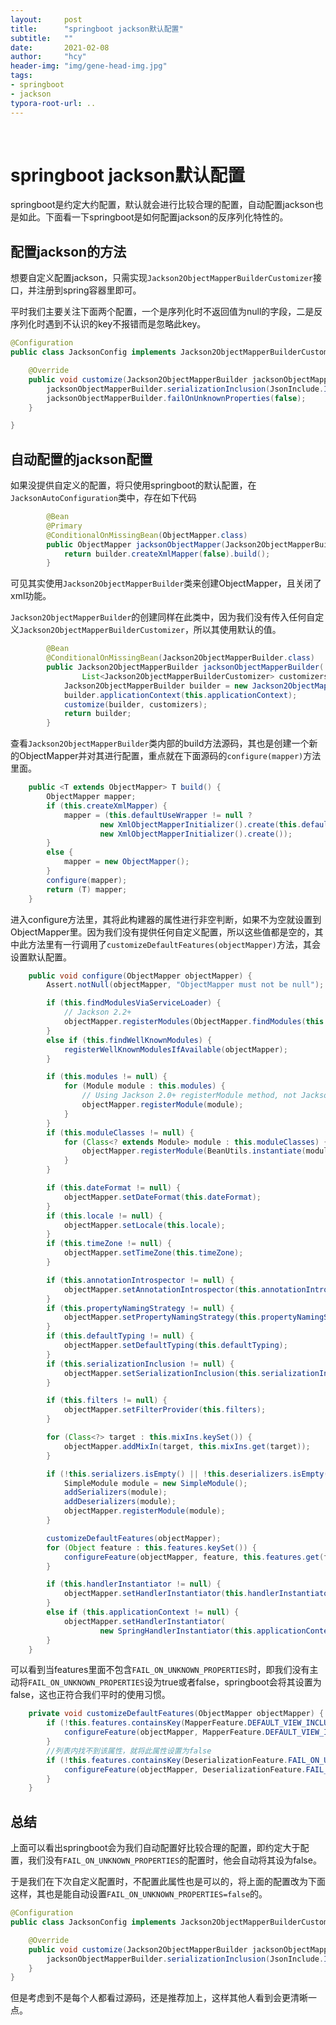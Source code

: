 ```yaml
---
layout:     post
title:      "springboot jackson默认配置"
subtitle:   ""
date:       2021-02-08
author:     "hcy"
header-img: "img/gene-head-img.jpg"
tags:
- springboot
- jackson
typora-root-url: ..
---
```


​	

# springboot jackson默认配置



​		springboot是约定大约配置，默认就会进行比较合理的配置，自动配置jackson也是如此。下面看一下springboot是如何配置jackson的反序列化特性的。



## 配置jackson的方法

​		想要自定义配置jackson，只需实现`Jackson2ObjectMapperBuilderCustomizer`接口，并注册到spring容器里即可。

平时我们主要关注下面两个配置，一个是序列化时不返回值为null的字段，二是反序列化时遇到不认识的key不报错而是忽略此key。

```java
@Configuration
public class JacksonConfig implements Jackson2ObjectMapperBuilderCustomizer {

    @Override
    public void customize(Jackson2ObjectMapperBuilder jacksonObjectMapperBuilder) {
        jacksonObjectMapperBuilder.serializationInclusion(JsonInclude.Include.NON_NULL);
        jacksonObjectMapperBuilder.failOnUnknownProperties(false);
    }

}
```



## 自动配置的jackson配置

如果没提供自定义的配置，将只使用springboot的默认配置，在`JacksonAutoConfiguration`类中，存在如下代码

```java
		@Bean
		@Primary
		@ConditionalOnMissingBean(ObjectMapper.class)
		public ObjectMapper jacksonObjectMapper(Jackson2ObjectMapperBuilder builder) {
			return builder.createXmlMapper(false).build();
		}
```

可见其实使用`Jackson2ObjectMapperBuilder`类来创建ObjectMapper，且关闭了xml功能。





`Jackson2ObjectMapperBuilder`的创建同样在此类中，因为我们没有传入任何自定义`Jackson2ObjectMapperBuilderCustomizer`，所以其使用默认的值。

```java
		@Bean
		@ConditionalOnMissingBean(Jackson2ObjectMapperBuilder.class)
		public Jackson2ObjectMapperBuilder jacksonObjectMapperBuilder(
				List<Jackson2ObjectMapperBuilderCustomizer> customizers) {
			Jackson2ObjectMapperBuilder builder = new Jackson2ObjectMapperBuilder();
			builder.applicationContext(this.applicationContext);
			customize(builder, customizers);
			return builder;
		}
```



查看`Jackson2ObjectMapperBuilder`类内部的build方法源码，其也是创建一个新的ObjectMapper并对其进行配置，重点就在下面源码的`configure(mapper)`方法里面。

```java
	public <T extends ObjectMapper> T build() {
		ObjectMapper mapper;
		if (this.createXmlMapper) {
			mapper = (this.defaultUseWrapper != null ?
					new XmlObjectMapperInitializer().create(this.defaultUseWrapper) :
					new XmlObjectMapperInitializer().create());
		}
		else {
			mapper = new ObjectMapper();
		}
		configure(mapper);
		return (T) mapper;
	}
```



​		进入configure方法里，其将此构建器的属性进行非空判断，如果不为空就设置到ObjectMapper里。因为我们没有提供任何自定义配置，所以这些值都是空的，其中此方法里有一行调用了`customizeDefaultFeatures(objectMapper)`方法，其会设置默认配置。

```java
	public void configure(ObjectMapper objectMapper) {
		Assert.notNull(objectMapper, "ObjectMapper must not be null");

		if (this.findModulesViaServiceLoader) {
			// Jackson 2.2+
			objectMapper.registerModules(ObjectMapper.findModules(this.moduleClassLoader));
		}
		else if (this.findWellKnownModules) {
			registerWellKnownModulesIfAvailable(objectMapper);
		}

		if (this.modules != null) {
			for (Module module : this.modules) {
				// Using Jackson 2.0+ registerModule method, not Jackson 2.2+ registerModules
				objectMapper.registerModule(module);
			}
		}
		if (this.moduleClasses != null) {
			for (Class<? extends Module> module : this.moduleClasses) {
				objectMapper.registerModule(BeanUtils.instantiate(module));
			}
		}

		if (this.dateFormat != null) {
			objectMapper.setDateFormat(this.dateFormat);
		}
		if (this.locale != null) {
			objectMapper.setLocale(this.locale);
		}
		if (this.timeZone != null) {
			objectMapper.setTimeZone(this.timeZone);
		}

		if (this.annotationIntrospector != null) {
			objectMapper.setAnnotationIntrospector(this.annotationIntrospector);
		}
		if (this.propertyNamingStrategy != null) {
			objectMapper.setPropertyNamingStrategy(this.propertyNamingStrategy);
		}
		if (this.defaultTyping != null) {
			objectMapper.setDefaultTyping(this.defaultTyping);
		}
		if (this.serializationInclusion != null) {
			objectMapper.setSerializationInclusion(this.serializationInclusion);
		}

		if (this.filters != null) {
			objectMapper.setFilterProvider(this.filters);
		}

		for (Class<?> target : this.mixIns.keySet()) {
			objectMapper.addMixIn(target, this.mixIns.get(target));
		}

		if (!this.serializers.isEmpty() || !this.deserializers.isEmpty()) {
			SimpleModule module = new SimpleModule();
			addSerializers(module);
			addDeserializers(module);
			objectMapper.registerModule(module);
		}

		customizeDefaultFeatures(objectMapper);
		for (Object feature : this.features.keySet()) {
			configureFeature(objectMapper, feature, this.features.get(feature));
		}

		if (this.handlerInstantiator != null) {
			objectMapper.setHandlerInstantiator(this.handlerInstantiator);
		}
		else if (this.applicationContext != null) {
			objectMapper.setHandlerInstantiator(
					new SpringHandlerInstantiator(this.applicationContext.getAutowireCapableBeanFactory()));
		}
	}
```





​		可以看到当features里面不包含`FAIL_ON_UNKNOWN_PROPERTIES`时，即我们没有主动将`FAIL_ON_UNKNOWN_PROPERTIES`设为true或者false，springboot会将其设置为false，这也正符合我们平时的使用习惯。

```java
	private void customizeDefaultFeatures(ObjectMapper objectMapper) {
		if (!this.features.containsKey(MapperFeature.DEFAULT_VIEW_INCLUSION)) {
			configureFeature(objectMapper, MapperFeature.DEFAULT_VIEW_INCLUSION, false);
		}
        //列表内找不到该属性，就将此属性设置为false
		if (!this.features.containsKey(DeserializationFeature.FAIL_ON_UNKNOWN_PROPERTIES)) {
			configureFeature(objectMapper, DeserializationFeature.FAIL_ON_UNKNOWN_PROPERTIES, false);
		}
	}
```





## 总结

​		上面可以看出springboot会为我们自动配置好比较合理的配置，即约定大于配置，我们没有`FAIL_ON_UNKNOWN_PROPERTIES`的配置时，他会自动将其设为false。

​		于是我们在下次自定义配置时，不配置此属性也是可以的，将上面的配置改为下面这样，其也是能自动设置`FAIL_ON_UNKNOWN_PROPERTIES=false`的。

```java
@Configuration
public class JacksonConfig implements Jackson2ObjectMapperBuilderCustomizer {

    @Override
    public void customize(Jackson2ObjectMapperBuilder jacksonObjectMapperBuilder) {
        jacksonObjectMapperBuilder.serializationInclusion(JsonInclude.Include.NON_NULL);
    }
}
```

​		但是考虑到不是每个人都看过源码，还是推荐加上，这样其他人看到会更清晰一点。































